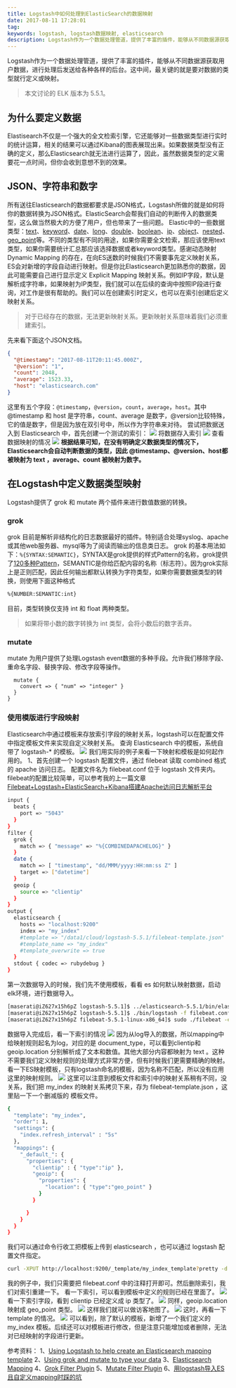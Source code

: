 ```yaml
---
title: Logstash中如何处理到ElasticSearch的数据映射
date: 2017-08-11 17:28:01
tag: 
keywords: logstash, logstash数据映射, elasticsearch
description: Logstash作为一个数据处理管道，提供了丰富的插件，能够从不同数据源获取用户数据，进行处理后发送给各种各样的后台。
---
```


Logstash作为一个数据处理管道，提供了丰富的插件，能够从不同数据源获取用户数据，进行处理后发送给各种各样的后台。这中间，最关键的就是要对数据的类型就行定义或映射。
> 本文讨论的 ELK 版本为 5.5.1。


## 为什么要定义数据
Elastisearch不仅是一个强大的全文检索引擎，它还能够对一些数据类型进行实时的统计运算，相关的结果可以通过Kibana的图表展现出来。如果数据类型没有正确的定义，那么Elasticsearch就无法进行运算了，因此，虽然数据类型的定义需要花一点时间，但你会收到意想不到的效果。

## JSON、字符串和数字
所有送往Elasticsearch的数据都要求是JSON格式，Logstash所做的就是如何将你的数据转换为JSON格式。ElasticSearch会帮我们自动的判断传入的数据类型，这么做当然极大的方便了用户，但也带来了一些问题。
Elastic中的一些数据类型：[text](https://www.elastic.co/guide/en/elasticsearch/reference/current/text.html)、[keyword](https://www.elastic.co/guide/en/elasticsearch/reference/current/keyword.html)、[date](https://www.elastic.co/guide/en/elasticsearch/reference/current/date.html)、[long](https://www.elastic.co/guide/en/elasticsearch/reference/current/number.html)、[double](https://www.elastic.co/guide/en/elasticsearch/reference/current/number.html)、[boolean](https://www.elastic.co/guide/en/elasticsearch/reference/current/boolean.html)、[ip](https://www.elastic.co/guide/en/elasticsearch/reference/current/ip.html)、[object](https://www.elastic.co/guide/en/elasticsearch/reference/current/object.html)、[nested](https://www.elastic.co/guide/en/elasticsearch/reference/current/nested.html)、[geo_point](https://www.elastic.co/guide/en/elasticsearch/reference/current/geo-point.html)等。不同的类型有不同的用途，如果你需要全文检索，那应该使用text类型，如果你需要统计汇总那应该选择数据或者keyword类型。感谢动态映射 Dynamic Mapping 的存在，在向ES送数的时候我们不需要事先定义映射关系，ES会对新增的字段自动进行映射。但是你比Elasticsearch更加熟悉你的数据，因此可能需要自己进行显示定义 Explicit Mapping 映射关系。例如IP字段，默认是解析成字符串，如果映射为IP类型，我们就可以在后续的查询中按照IP段进行查询，对工作是很有帮助的。我们可以在创建索引时定义，也可以在索引创建后定义映射关系。
> 对于已经存在的数据，无法更新映射关系。更新映射关系意味着我们必须重建索引。

先来看下面这个JSON文档。
```json
{
  "@timestamp": "2017-08-11T20:11:45.000Z",
  "@version": "1",
  "count": 2048,
  "average": 1523.33,
  "host": "elasticsearch.com"
}
```
这里有五个字段：```@timestamp```，```@version```，```count```，```average```，```host```。其中 @timestamp 和 host 是字符串，count、average 是数字，@version比较特殊，它的值是数字，但是因为放在双引号中，所以作为字符串来对待。
尝试把数据送入到 Elasticsearch 中，首先创建一个测试的索引：
![](/20170811-elasticsearch-data-mapping-in-logstash/39469-20170811172249929-901624181.png)
将数据存入索引
![](/20170811-elasticsearch-data-mapping-in-logstash/39469-20170811172301960-1150423241.png)
查看数据映射的情况
![](/20170811-elasticsearch-data-mapping-in-logstash/39469-20170811172314288-1982265310.png)
**根据结果可知，在没有明确定义数据类型的情况下，Elasticsearch会自动判断数据的类型，因此 @timestamp、@version、host都被映射为 text ，average、count 被映射为数字。**

## 在Logstash中定义数据类型映射
Logstash提供了 grok 和 mutate 两个插件来进行数值数据的转换。

### grok
grok 目前是解析非结构化的日志数据最好的插件。特别适合处理syslog、apache或其他web服务器、mysql等为了阅读而输出的信息类日志。
grok 的基本用法如下：```%{SYNTAX:SEMANTIC}```，SYNTAX是grok提供的样式Pattern的名称，grok提供了[120多种Pattern](https://github.com/logstash-plugins/logstash-patterns-core/tree/master/patterns)，SEMANTIC是你给匹配内容的名称（标志符）。因为grok实际上是正则匹配，因此任何输出都默认转换为字符类型，如果你需要数据类型的转换，则使用下面这种格式
```bash
%{NUMBER:SEMANTIC:int}
```
目前，类型转换仅支持 int 和 float 两种类型。
> 如果将带小数的数字转换为 int 类型，会将小数后的数字丢弃。


### mutate
mutate 为用户提供了处理Logstash event数据的多种手段。允许我们移除字段、重命名字段、替换字段、修改字段等操作。
```filter {
  mutate {
    convert => { "num" => "integer" }
  }
}
```

### 使用模版进行字段映射
Elasticsearch中通过模板来存放索引字段的映射关系，logstash可以在配置文件中指定模板文件来实现自定义映射关系。
查询 Elasticsearch 中的模板，系统自带了 logstash-* 的模板。
![](/20170811-elasticsearch-data-mapping-in-logstash/39469-20170811172341726-2022060215.png)
我们用实际的例子来看一下映射和模板是如何起作用的。
1、首先创建一个 logstash 配置文件，通过 filebeat 读取 combined 格式的 apache 访问日志。
配置文件名为 filebeat.conf 位于 logstash 文件夹内。filebeat的配置比较简单，可以参考我的上一篇文章[Filebeat+Logstash+ElasticSearch+Kibana搭建Apache访问日志解析平台](http://www.cnblogs.com/cocowool/p/7338426.html)

```bash
input {
  beats {
    port => "5043"
  }
}
filter {
  grok {
    match => { "message" => "%{COMBINEDAPACHELOG}" }
  }
  date {
    match => [ "timestamp", "dd/MMM/yyyy:HH:mm:ss Z" ]
    target => ["datetime"]
  }
  geoip {
    source => "clientip"
  }
}
output {
  elasticsearch {
    hosts => "localhost:9200"
    index => "my_index"
    #template => "/data1/cloud/logstash-5.5.1/filebeat-template.json"
    #template_name => "my_index"
    #template_overwrite => true
  }
  stdout { codec => rubydebug }
}
```
第一次数据导入的时候，我们先不使用模板，看看 es 如何默认映射数据，启动elk环境，进行数据导入。
```bash
[maserati@iZ627x15h6pZ logstash-5.5.1]$ ../elasticsearch-5.5.1/bin/elasticsearch 
[maserati@iZ627x15h6pZ logstash-5.5.1]$ ./bin/logstash -f filebeat.conf 
[maserati@iZ627x15h6pZ filebeat-5.5.1-linux-x86_64]$ sudo ./filebeat -e -c filebeat.yml -d "publish"
```
数据导入完成后，看一下索引的情况
![](/20170811-elasticsearch-data-mapping-in-logstash/39469-20170811172547288-1536608024.png)
因为从log导入的数据，所以mapping中给映射规则起名为log，对应的是 document_type，可以看到clientip和 geoip.location 分别解析成了文本和数值。其他大部分内容都映射为 text 。这种不需要我们定义映射规则的处理方式非常方便，但有时候我们更需要精确的映射。
看一下ES映射模板，只有logstash命名的模板，因为名称不匹配，所以没有应用这里的映射规则。
![](/20170811-elasticsearch-data-mapping-in-logstash/39469-20170811172611742-1957071184.png)
这里可以注意到模板文件和索引中的映射关系稍有不同，没关系，我们把 my_index 的映射关系拷贝下来，存为 filebeat-template.json ，这里贴一下一个删减版的 模板文件。

```bash
{
  "template": "my_index",
  "order": 1,
  "settings": {
    "index.refresh_interval" : "5s"
  },
  "mappings": {
    "_default_": {
      "properties": {
        "clientip" : { "type":"ip" },
        "geoip": {
          "properties": {
            "location": { "type":"geo_point" }
          }
        }

      }
    }
  }
}
```
我们可以通过命令行收工把模板上传到 elasticsearch ，也可以通过 logstash 配置文件指定。
```bash
curl -XPUT http://localhost:9200/_template/my_index_template?pretty -d @filebeat-template.json
```
我的例子中，我们只需要把 filebeat.conf 中的注释打开即可。然后删除索引，我们对索引重建一下。
看一下索引，可以看到模板中定义的规则已经在里面了。
![](/20170811-elasticsearch-data-mapping-in-logstash/39469-20170811172643695-153584130.png)
看一下索引字段，看到 clientip 已经定义成 ip 类型了。
![](/20170811-elasticsearch-data-mapping-in-logstash/39469-20170811172702570-768463545.png)
同样，geoip.location映射成 geo_point 类型。
![](/20170811-elasticsearch-data-mapping-in-logstash/39469-20170811172716226-1525265207.png)
这样我们就可以做访客地图了。
![](/20170811-elasticsearch-data-mapping-in-logstash/39469-20170811172731195-1160532515.png)
这时，再看一下 template 的情况。
![](/20170811-elasticsearch-data-mapping-in-logstash/39469-20170811172746163-1334997107.png)
可以看到，除了默认的模板，新增了一个我们定义的 my_index 模板。后续还可以对模板进行修改，但是注意只能增加或者删除，无法对已经映射的字段进行更新。

参考资料：
1、[Using Logstash to help create an Elasticsearch mapping template](https://www.elastic.co/blog/logstash_lesson_elasticsearch_mapping)
2、[Using grok and mutate to type your data](https://www.elastic.co/blog/little-logstash-lessons-part-using-grok-mutate-type-data)
3、[Elasticsearch Mapping](https://www.elastic.co/guide/en/elasticsearch/reference/current/mapping.html#mapping-type)
4、[Grok Filter Plugin](https://www.elastic.co/guide/en/logstash/current/plugins-filters-grok.html)
5、[Mutate Filter Plugin](https://www.elastic.co/guide/en/logstash/current/plugins-filters-mutate.html)
6、[用logstash导入ES且自定义mapping时踩的坑](http://m.blog.csdn.net/u012516166/article/details/75106184)
